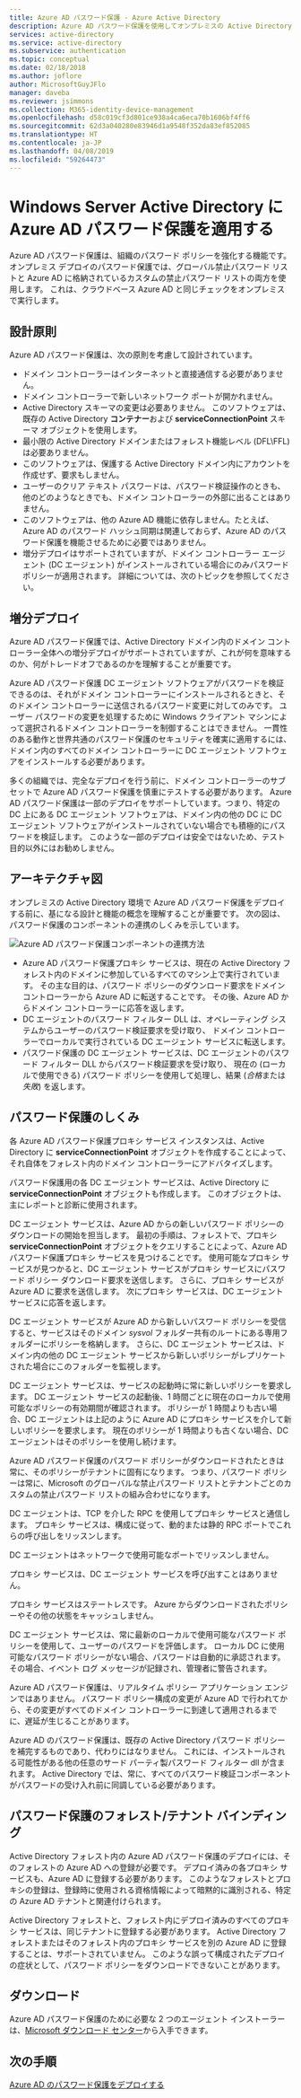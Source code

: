 ```yaml
---
title: Azure AD パスワード保護 - Azure Active Directory
description: Azure AD パスワード保護を使用してオンプレミスの Active Directory で脆弱なパスワードを禁止する
services: active-directory
ms.service: active-directory
ms.subservice: authentication
ms.topic: conceptual
ms.date: 02/18/2018
ms.author: joflore
author: MicrosoftGuyJFlo
manager: daveba
ms.reviewer: jsimmons
ms.collection: M365-identity-device-management
ms.openlocfilehash: d58c019cf3d801ce938a4ca6eca70b1606bf4ff6
ms.sourcegitcommit: 62d3a040280e83946d1a9548f352da83ef852085
ms.translationtype: HT
ms.contentlocale: ja-JP
ms.lasthandoff: 04/08/2019
ms.locfileid: "59264473"
---
```

# <a name="enforce-azure-ad-password-protection-for-windows-server-active-directory"></a>Windows Server Active Directory に Azure AD パスワード保護を適用する

Azure AD パスワード保護は、組織のパスワード ポリシーを強化する機能です。 オンプレミス デプロイのパスワード保護では、グローバル禁止パスワード リストと Azure AD に格納されているカスタムの禁止パスワード リストの両方を使用します。 これは、クラウドベース Azure AD と同じチェックをオンプレミスで実行します。

## <a name="design-principles"></a>設計原則

Azure AD パスワード保護は、次の原則を考慮して設計されています。

* ドメイン コントローラーはインターネットと直接通信する必要がありません。
* ドメイン コントローラーで新しいネットワーク ポートが開かれません。
* Active Directory スキーマの変更は必要ありません。 このソフトウェアは、既存の Active Directory **コンテナー**および **serviceConnectionPoint** スキーマ オブジェクトを使用します。
* 最小限の Active Directory ドメインまたはフォレスト機能レベル (DFL\FFL) は必要ありません。
* このソフトウェアは、保護する Active Directory ドメイン内にアカウントを作成せず、要求もしません。
* ユーザーのクリア テキスト パスワードは、パスワード検証操作のときも、他のどのようなときでも、ドメイン コントローラーの外部に出ることはありません。
* このソフトウェアは、他の Azure AD 機能に依存しません。たとえば、Azure AD のパスワード ハッシュ同期は関連しておらず、Azure AD のパスワード保護を機能させるために必要ではありません。
* 増分デプロイはサポートされていますが、ドメイン コントローラー エージェント (DC エージェント) がインストールされている場合にのみパスワード ポリシーが適用されます。 詳細については、次のトピックを参照してください。

## <a name="incremental-deployment"></a>増分デプロイ

Azure AD パスワード保護では、Active Directory ドメイン内のドメイン コントローラー全体への増分デプロイがサポートされていますが、これが何を意味するのか、何がトレードオフであるのかを理解することが重要です。

Azure AD パスワード保護 DC エージェント ソフトウェアがパスワードを検証できるのは、それがドメイン コントローラーにインストールされるときと、そのドメイン コントローラーに送信されるパスワード変更に対してのみです。 ユーザー パスワードの変更を処理するために Windows クライアント マシンによって選択されるドメイン コントローラーを制御することはできません。 一貫性のある動作と世界共通のパスワード保護のセキュリティを確実に適用するには、ドメイン内のすべてのドメイン コントローラーに DC エージェント ソフトウェアをインストールする必要があります。

多くの組織では、完全なデプロイを行う前に、ドメイン コントローラーのサブセットで Azure AD パスワード保護を慎重にテストする必要があります。 Azure AD パスワード保護は一部のデプロイをサポートしています。つまり、特定の DC 上にある DC エージェント ソフトウェアは、ドメイン内の他の DC に DC エージェント ソフトウェアがインストールされていない場合でも積極的にパスワードを検証します。 このような一部のデプロイは安全ではないため、テスト目的以外にはお勧めしません。

## <a name="architectural-diagram"></a>アーキテクチャ図

オンプレミスの Active Directory 環境で Azure AD パスワード保護をデプロイする前に、基になる設計と機能の概念を理解することが重要です。 次の図は、パスワード保護のコンポーネントの連携のしくみを示しています。

![Azure AD パスワード保護コンポーネントの連携方法](./media/concept-password-ban-bad-on-premises/azure-ad-password-protection.png)

* Azure AD パスワード保護プロキシ サービスは、現在の Active Directory フォレスト内のドメインに参加しているすべてのマシン上で実行されています。 その主な目的は、パスワード ポリシーのダウンロード要求をドメイン コントローラーから Azure AD に転送することです。 その後、Azure AD からドメイン コントローラーに応答を返します。
* DC エージェントのパスワード フィルター DLL は、オペレーティング システムからユーザーのパスワード検証要求を受け取り、 ドメイン コントローラーでローカルで実行されている DC エージェント サービスに転送します。
* パスワード保護の DC エージェント サービスは、DC エージェントのパスワード フィルター DLL からパスワード検証要求を受け取り、 現在の (ローカルで使用できる) パスワード ポリシーを使用して処理し、結果 (*合格*または*失敗*) を返します。

## <a name="how-password-protection-works"></a>パスワード保護のしくみ

各 Azure AD パスワード保護プロキシ サービス インスタンスは、Active Directory に **serviceConnectionPoint** オブジェクトを作成することによって、それ自体をフォレスト内のドメイン コントローラーにアドバタイズします。

パスワード保護用の各 DC エージェント サービスは、Active Directory に **serviceConnectionPoint** オブジェクトも作成します。 このオブジェクトは、主にレポートと診断に使用されます。

DC エージェント サービスは、Azure AD からの新しいパスワード ポリシーのダウンロードの開始を担当します。 最初の手順は、フォレストで、プロキシ **serviceConnectionPoint** オブジェクトをクエリすることによって、Azure AD パスワード保護プロキシ サービスを見つけることです。 使用可能なプロキシ サービスが見つかると、DC エージェント サービスがプロキシ サービスにパスワード ポリシー ダウンロード要求を送信します。 さらに、プロキシ サービスが Azure AD に要求を送信します。 次にプロキシ サービスは、DC エージェント サービスに応答を返します。

DC エージェント サービスが Azure AD から新しいパスワード ポリシーを受信すると、サービスはそのドメイン *sysvol* フォルダー共有のルートにある専用フォルダーにポリシーを格納します。 さらに、DC エージェント サービスは、ドメイン内の他の DC エージェント サービスから新しいポリシーがレプリケートされた場合にこのフォルダーを監視します。

DC エージェント サービスは、サービスの起動時に常に新しいポリシーを要求します。 DC エージェント サービスの起動後、1 時間ごとに現在のローカルで使用可能なポリシーの有効期間が確認されます。 ポリシーが 1 時間よりも古い場合、DC エージェントは上記のように Azure AD にプロキシ サービスを介して新しいポリシーを要求します。 現在のポリシーが 1 時間よりも古くない場合、DC エージェントはそのポリシーを使用し続けます。

Azure AD パスワード保護のパスワード ポリシーがダウンロードされたときは常に、そのポリシーがテナントに固有になります。 つまり、パスワード ポリシーは常に、Microsoft のグローバルな禁止パスワード リストとテナントごとのカスタムの禁止パスワード リストの組み合わせになります。

DC エージェントは、TCP を介した RPC を使用してプロキシ サービスと通信します。 プロキシ サービスは、構成に従って、動的または静的 RPC ポートでこれらの呼び出しをリッスンします。

DC エージェントはネットワークで使用可能なポートでリッスンしません。

プロキシ サービスは、DC エージェント サービスを呼び出すことはありません。

プロキシ サービスはステートレスです。 Azure からダウンロードされたポリシーやその他の状態をキャッシュしません。

DC エージェント サービスは、常に最新のローカルで使用可能なパスワード ポリシーを使用して、ユーザーのパスワードを評価します。 ローカル DC に使用可能なパスワード ポリシーがない場合、パスワードは自動的に承認されます。 その場合、イベント ログ メッセージが記録され、管理者に警告されます。

Azure AD パスワード保護は、リアルタイム ポリシー アプリケーション エンジンではありません。 パスワード ポリシー構成の変更が Azure AD で行われてから、その変更がすべてのドメイン コントローラーに到達して適用されるまでに、遅延が生じることがあります。

Azure AD のパスワード保護は、既存の Active Directory パスワード ポリシーを補完するものであり、代わりにはなりません。 これには、インストールされる可能性がある他の任意のサード パーティ製パスワード フィルター dll が含まれます。 Active Directory では、常に、すべてのパスワード検証コンポーネントがパスワードの受け入れ前に同調している必要があります。

## <a name="foresttenant-binding-for-password-protection"></a>パスワード保護のフォレスト/テナント バインディング

Active Directory フォレスト内の Azure AD パスワード保護のデプロイには、そのフォレストの Azure AD への登録が必要です。 デプロイ済みの各プロキシ サービスも、Azure AD に登録する必要があります。 このようなフォレストとプロキシの登録は、登録時に使用される資格情報によって暗黙的に識別される、特定の Azure AD テナントと関連付けられます。

Active Directory フォレストと、フォレスト内にデプロイ済みのすべてのプロキシ サービスは、同じテナントに登録する必要があります。 Active Directory フォレストまたはそのフォレスト内のプロキシ サービスを別の Azure AD に登録することは、サポートされていません。 このような誤って構成されたデプロイの症状として、パスワード ポリシーをダウンロードできないことがあります。

## <a name="download"></a>ダウンロード

Azure AD パスワード保護のために必要な 2 つのエージェント インストーラーは、[Microsoft ダウンロード センター](https://www.microsoft.com/download/details.aspx?id=57071)から入手できます。

## <a name="next-steps"></a>次の手順
[Azure AD のパスワード保護をデプロイする](howto-password-ban-bad-on-premises-deploy.md)
